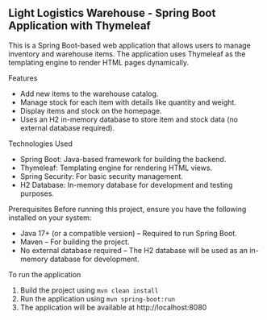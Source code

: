## Light Logistics Warehouse - Spring Boot Application with Thymeleaf
This is a Spring Boot-based web application that allows users to manage inventory and warehouse items. The application uses Thymeleaf as the templating engine to render HTML pages dynamically.

Features
- Add new items to the warehouse catalog.
- Manage stock for each item with details like quantity and weight.
- Display items and stock on the homepage.
- Uses an H2 in-memory database to store item and stock data (no external database required).

Technologies Used
- Spring Boot: Java-based framework for building the backend. 
- Thymeleaf: Templating engine for rendering HTML views. 
- Spring Security: For basic security management.
- H2 Database: In-memory database for development and testing purposes.

Prerequisites
Before running this project, ensure you have the following installed on your system:

- Java 17+ (or a compatible version) – Required to run Spring Boot.
- Maven – For building the project.
- No external database required – The H2 database will be used as an in-memory database for development.

To run the application 
1. Build the project using `mvn clean install` 
2. Run the application using `mvn spring-boot:run`
3. The application will be available at http://localhost:8080
